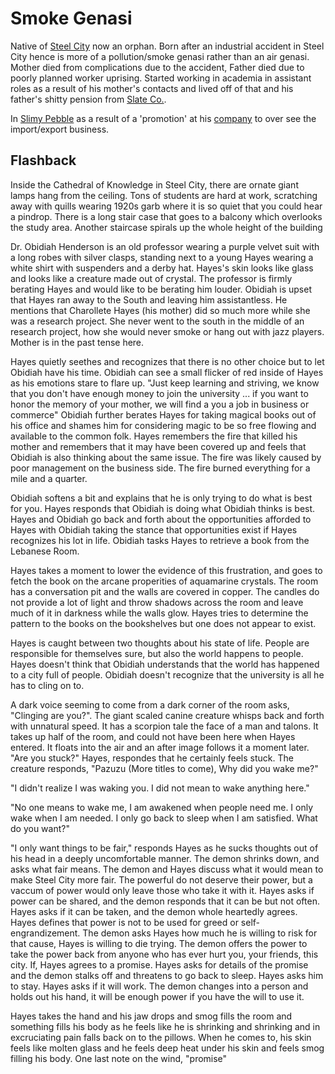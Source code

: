 # Smoke Genasi

Native of [Steel City](SteelCity) now an orphan. Born after an industrial accident in Steel City hence is more of a pollution/smoke genasi rather than an air genasi. Mother died from complications due to the accident, Father died due to poorly planned worker uprising. Started working in academia in assistant roles as a result of his mother's contacts and lived off of that and his father's shitty pension from [Slate Co.](SlateCo.md). 

In [Slimy Pebble](SlimyPebble) as a result of a 'promotion' at his [company](usiron) to over see the import/export business. 

## Flashback

Inside the Cathedral of Knowledge in Steel City, there are ornate giant lamps hang from the ceiling. Tons of students are hard at work, scratching away with quills wearing 1920s garb where it is so quiet that you could hear a pindrop. There is a long stair case that goes to a balcony which overlooks the study area. Another staircase spirals up the whole height of the building
 
Dr. Obidiah Henderson is an old professor wearing a purple velvet suit with a long robes with silver clasps, standing next to a young Hayes wearing a white shirt with suspenders and a derby hat. Hayes's skin looks like glass and looks like a creature made out of crystal. The professor is firmly berating Hayes and would like to be berating him louder. Obidiah is upset that Hayes ran away to the South and leaving him assistantless. He mentions that Charollete Hayes (his mother) did so much more while she was a research project. She never went to the south in the middle of an research project, how she would never smoke or hang out with jazz players. Mother is in the past tense here. 

Hayes quietly seethes and recognizes that there is no other choice but to let Obidiah have his time. Obidiah can see a small flicker of red inside of Hayes as his emotions stare to flare up. "Just keep learning and striving, we know that you don't have enough money to join the university ... if you want to honor the memory of your mother, we will find a you a job in business or commerce" Obidiah further berates Hayes for taking magical books out of his office and shames him for considering magic to be so free flowing and available to the common folk. Hayes remembers the fire that killed his mother and remembers that it may have been covered up and feels that Obidiah is also thinking about the same issue. The fire was likely caused by poor management on the business side. The fire burned everything for a mile and a quarter. 

Obidiah softens a bit and explains that he is only trying to do what is best for you. Hayes responds that Obidiah is doing what Obidiah thinks is best. Hayes and Obidiah go back and forth about the opportunities afforded to Hayes with Obidiah taking the stance that opportunities exist if Hayes recognizes his lot in life. Obidiah tasks Hayes to retrieve a book from the Lebanese Room. 

Hayes takes a moment to lower the evidence of this frustration, and goes to fetch the book on the arcane properities of aquamarine crystals. The room has a conversation pit and the walls are covered in copper. The candles do not provide a lot of light and throw shadows across the room and leave much of it in darkness while the walls glow. Hayes tries to determine the pattern to the books on the bookshelves but one does not appear to exist. 

Hayes is caught between two thoughts about his state of life. People are responsible for themselves sure, but also the world happens to people. Hayes doesn't think that Obidiah understands that the world has happened to a city full of people. Obidiah doesn't recognize that the university is all he has to cling on to. 

A dark voice seeming to come from a dark corner of the room asks, "Clinging are you?". The giant scaled canine creature whisps back and forth with unnatural speed. It has a scorpion tale the face of a man and talons. It takes up half of the room, and could not have been here when Hayes entered. It floats into the air and an after image follows it a moment later. "Are you stuck?" Hayes, respondes that he certainly feels stuck. The creature responds, "Pazuzu (More titles to come), Why did you wake me?"

"I didn't realize I was waking you. I did not mean to wake anything here."

"No one means to wake me, I am awakened when people need me. I only wake when I am needed. I only go back to sleep when I am satisfied. What do you want?"

"I only want things to be fair," responds Hayes as he sucks thoughts out of his head in a deeply uncomfortable manner. The demon shrinks down, and asks what fair means. The demon and Hayes discuss what it would mean to make Steel City more fair. The powerful do not deserve their power, but a vaccum of power would only leave those who take it with it. Hayes asks if power can be shared, and the demon responds that it can be but not often. Hayes asks if it can be taken, and the demon whole heartedly agrees. Hayes defines that power is not to be used for greed or self-engrandizement. The demon asks Hayes how much he is willing to risk for that cause, Hayes is willing to die trying. The demon offers the power to take the power back from anyone who has ever hurt you, your friends, this city. If, Hayes agrees to a promise. Hayes asks for details of the promise and the demon stalks off and threatens to go back to sleep. Hayes asks him to stay. Hayes asks if it will work. The demon changes into a person and holds out his hand, it will be enough power if you have the will to use it. 

Hayes takes the hand and his jaw drops and smog fills the room and something fills his body as he feels like he is shrinking and shrinking and in excruciating pain falls back on to the pillows. When he comes to, his skin feels like molten glass and he feels deep heat under his skin and feels smog filling his body. One last note on the wind, "promise"